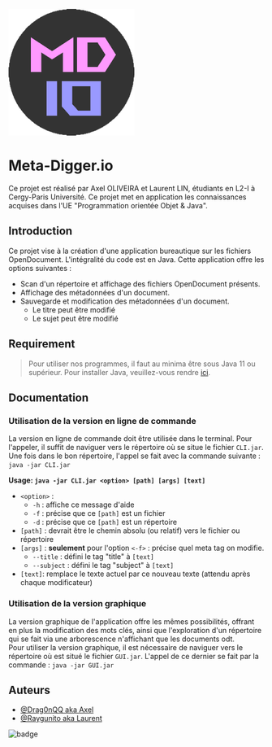
![Logo](https://github.com/Drag0nQQ/L2-Projet-Java/blob/main/readme_assets/logoMD.png?raw=true)


# Meta-Digger.io

Ce projet est réalisé par Axel OLIVEIRA et Laurent LIN, étudiants en L2-I à Cergy-Paris Université. Ce projet met en application les connaissances acquises dans l'UE "Programmation orientée Objet & Java".

## Introduction
Ce projet vise à la création d'une application bureautique sur les fichiers OpenDocument. L'intégralité du code est en Java.
Cette application offre les options suivantes :
* Scan d'un répertoire et affichage des fichiers OpenDocument présents.
* Affichage des métadonnées d'un document.
* Sauvegarde et modification des métadonnées d'un document.
  * Le titre peut être modifié
  * Le sujet peut être modifié



## Requirement
> Pour utiliser nos programmes, il faut au minima être sous Java 11 ou supérieur. Pour installer Java, veuillez-vous rendre [ici](https://www.oracle.com/java/technologies/downloads/).
## Documentation

### Utilisation de la version en ligne de commande
La version en ligne de commande doit être utilisée dans le terminal. Pour l'appeler, il suffit de naviguer vers le répertoire où se situe le fichier `CLI.jar`.\
Une fois dans le bon répertoire, l'appel se fait avec la commande suivante :  `java -jar CLI.jar`

**Usage: `java -jar CLI.jar <option> [path] [args] [text]`**
* `<option>` :
    * `-h` : affiche ce message d'aide
    * `-f` : précise que ce `[path]` est un fichier
    * `-d` : précise que ce `[path]` est un répertoire
* `[path]` : devrait être le chemin absolu (ou relatif) vers le fichier ou répertoire
* `[args]` : **seulement** pour l'option `<-f>` : précise quel meta tag on modifie.
    * `--title` : défini le tag "title" à `[text]`
    * `--subject` : défini le tag "subject" à `[text]`
* `[text]`: remplace le texte actuel par ce nouveau texte (attendu après chaque modificateur)

### Utilisation de la version graphique

La version graphique de l'application offre les mêmes possibilités, offrant en plus la modification des mots clés, ainsi que l'exploration d'un répertoire qui se fait via une arborescence n'affichant que les documents odt.\
Pour utiliser la version graphique, il est nécessaire de naviguer vers le répertoire où est situé le fichier `GUI.jar`. L'appel de ce dernier se fait par la commande : `java -jar GUI.jar`


## Auteurs

- [@Drag0nQQ aka Axel](https://github.com/Drag0nQQ)
- [@Raygunito aka Laurent](https://github.com/Raygunito)

![badge](https://raster.shields.io/badge/Projet%20Java-FF15%20plz-critical)
